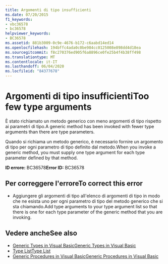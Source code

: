 ```yaml
---
title: Argomenti di tipo insufficienti
ms.date: 07/20/2015
f1_keywords:
- vbc36578
- bc36578
helpviewer_keywords:
- BC36578
ms.assetid: 881b3009-0c9e-4676-b172-c6aabd14ed14
ms.openlocfilehash: 194bffc4ada0c0be984cc0125008e898dd4d18ea
ms.sourcegitcommit: f8c270376ed905f6a8896ce0fe25b4f4b38ff498
ms.translationtype: MT
ms.contentlocale: it-IT
ms.lasthandoff: 06/04/2020
ms.locfileid: "84377678"
---
```

# <a name="too-few-type-arguments"></a><span data-ttu-id="5be8a-102">Argomenti di tipo insufficienti</span><span class="sxs-lookup"><span data-stu-id="5be8a-102">Too few type arguments</span></span>
<span data-ttu-id="5be8a-103">È stato richiamato un metodo generico con meno argomenti di tipo rispetto ai parametri di tipo.</span><span class="sxs-lookup"><span data-stu-id="5be8a-103">A generic method has been invoked with fewer type arguments than there are type parameters.</span></span>  
  
 <span data-ttu-id="5be8a-104">Quando si richiama un metodo generico, è necessario fornire un argomento di tipo per ogni parametro di tipo definito dal metodo.</span><span class="sxs-lookup"><span data-stu-id="5be8a-104">When you invoke a generic method, you must supply one type argument for each type parameter defined by that method.</span></span>  
  
 <span data-ttu-id="5be8a-105">**ID errore:** BC36578</span><span class="sxs-lookup"><span data-stu-id="5be8a-105">**Error ID:** BC36578</span></span>  
  
## <a name="to-correct-this-error"></a><span data-ttu-id="5be8a-106">Per correggere l'errore</span><span class="sxs-lookup"><span data-stu-id="5be8a-106">To correct this error</span></span>  
  
- <span data-ttu-id="5be8a-107">Aggiungere gli argomenti di tipo all'elenco di argomenti di tipo in modo che ne esista uno per ogni parametro di tipo del metodo generico che si sta chiamando.</span><span class="sxs-lookup"><span data-stu-id="5be8a-107">Add type arguments to your type argument list so that there is one for each type parameter of the generic method that you are invoking.</span></span>  
  
## <a name="see-also"></a><span data-ttu-id="5be8a-108">Vedere anche</span><span class="sxs-lookup"><span data-stu-id="5be8a-108">See also</span></span>

- [<span data-ttu-id="5be8a-109">Generic Types in Visual Basic</span><span class="sxs-lookup"><span data-stu-id="5be8a-109">Generic Types in Visual Basic</span></span>](../programming-guide/language-features/data-types/generic-types.md)
- [<span data-ttu-id="5be8a-110">Type List</span><span class="sxs-lookup"><span data-stu-id="5be8a-110">Type List</span></span>](../language-reference/statements/type-list.md)
- [<span data-ttu-id="5be8a-111">Generic Procedures in Visual Basic</span><span class="sxs-lookup"><span data-stu-id="5be8a-111">Generic Procedures in Visual Basic</span></span>](../programming-guide/language-features/data-types/generic-procedures.md)
